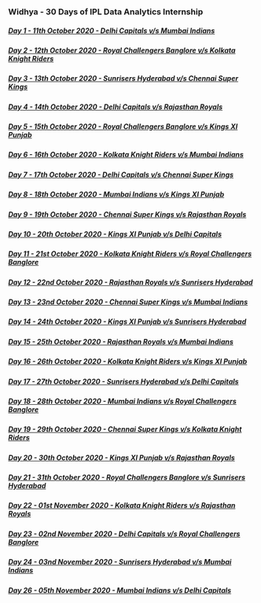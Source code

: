 ### Widhya - 30 Days of IPL Data Analytics Internship

##### [Day 1 - 11th October 2020 - Delhi Capitals v/s Mumbai Indians](https://github.com/shashwatk1/IPL_Data_Analysis/tree/main/Day_1_11_October)

##### [Day 2 - 12th October 2020 - Royal Challengers Banglore v/s Kolkata Knight Riders](https://github.com/shashwatk1/IPL_Data_Analysis/tree/main/Day_2_12_October)

##### [Day 3 - 13th October 2020 - Sunrisers Hyderabad v/s Chennai Super Kings](https://github.com/shashwatk1/IPL_Data_Analysis/tree/main/Day_3_13_October)

##### [Day 4 - 14th October 2020 - Delhi Capitals v/s Rajasthan Royals](https://github.com/shashwatk1/IPL_Data_Analysis/tree/main/Day_4_14_October)

##### [Day 5 - 15th October 2020 - Royal Challengers Banglore v/s Kings XI Punjab](https://github.com/shashwatk1/IPL_Data_Analysis/tree/main/Day_5_15_October)

##### [Day 6 - 16th October 2020 - Kolkata Knight Riders v/s Mumbai Indians](https://github.com/shashwatk1/IPL_Data_Analysis/tree/main/Day_6_16_October)

##### [Day 7 - 17th October 2020 - Delhi Capitals v/s Chennai Super Kings](https://github.com/shashwatk1/IPL_Data_Analysis/tree/main/Day_7_17_October)

##### [Day 8 - 18th October 2020 - Mumbai Indians v/s Kings XI Punjab](https://github.com/shashwatk1/IPL_Data_Analysis/tree/main/Day_8_18_October)

##### [Day 9 - 19th October 2020 - Chennai Super Kings v/s Rajasthan Royals](https://github.com/shashwatk1/IPL_Data_Analysis/tree/main/Day_9_19_October)

##### [Day 10 - 20th October 2020 - Kings XI Punjab v/s Delhi Capitals](https://github.com/shashwatk1/IPL_Data_Analysis/tree/main/Day_10_20_October)

##### [Day 11 - 21st October 2020 - Kolkata Knight Riders v/s Royal Challengers Banglore](https://github.com/shashwatk1/IPL_Data_Analysis/tree/main/Day_11_21_October)

##### [Day 12 - 22nd October 2020 - Rajasthan Royals v/s Sunrisers Hyderabad](https://github.com/shashwatk1/IPL_Data_Analysis/tree/main/Day_12_22_October)

##### [Day 13 - 23nd October 2020 - Chennai Super Kings v/s Mumbai Indians](https://github.com/shashwatk1/IPL_Data_Analysis/tree/main/Day_13_23_October)

##### [Day 14 - 24th October 2020 - Kings XI Punjab v/s Sunrisers Hyderabad](https://github.com/shashwatk1/IPL_Data_Analysis/tree/main/Day_14_24_October)

##### [Day 15 - 25th October 2020 - Rajasthan Royals v/s Mumbai Indians](https://github.com/shashwatk1/IPL_Data_Analysis/tree/main/Day_15_25_October)

##### [Day 16 - 26th October 2020 - Kolkata Knight Riders v/s Kings XI Punjab](https://github.com/shashwatk1/IPL_Data_Analysis/tree/main/Day_16_26_October)

##### [Day 17 - 27th October 2020 - Sunrisers Hyderabad v/s Delhi Capitals](https://github.com/shashwatk1/IPL_Data_Analysis/tree/main/Day_17_27_October)

##### [Day 18 - 28th October 2020 - Mumbai Indians v/s Royal Challengers Banglore](https://github.com/shashwatk1/IPL_Data_Analysis/tree/main/Day_18_28_October)

##### [Day 19 - 29th October 2020 - Chennai Super Kings v/s Kolkata Knight Riders](https://github.com/shashwatk1/IPL_Data_Analysis/tree/main/Day_19_29_October)

##### [Day 20 - 30th October 2020 - Kings XI Punjab v/s Rajasthan Royals](https://github.com/shashwatk1/IPL_Data_Analysis/tree/main/Day_20_30_October)

##### [Day 21 - 31th October 2020 - Royal Challengers Banglore v/s Sunrisers Hyderabad](https://github.com/shashwatk1/IPL_Data_Analysis/tree/main/Day_21_31_October)

##### [Day 22 - 01st November 2020 - Kolkata Knight Riders v/s Rajasthan Royals](https://github.com/shashwatk1/IPL_Data_Analysis/tree/main/Day_22_01_November)

##### [Day 23 - 02nd November 2020 - Delhi Capitals v/s Royal Challengers Banglore](https://github.com/shashwatk1/IPL_Data_Analysis/tree/main/Day_23_02_November)

##### [Day 24 - 03nd November 2020 - Sunrisers Hyderabad v/s Mumbai Indians](https://github.com/shashwatk1/IPL_Data_Analysis/tree/main/Day_24_03_November)

##### [Day 26 - 05th November 2020 - Mumbai Indians v/s Delhi Capitals](https://github.com/shashwatk1/IPL_Data_Analysis/tree/main/Day_26_05_November)